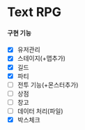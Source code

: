 # Text RPG

#### 구현 기능 
 - [x] 유저관리
 - [x] 스테이지(+맵추가)
 - [x] 길드
 - [x] 파티
 - [ ] 전투 기능(+몬스터추가)
 - [ ] 상점
 - [ ] 창고
 - [ ] 데이터 처리(파일)
 - [x] 박스체크
